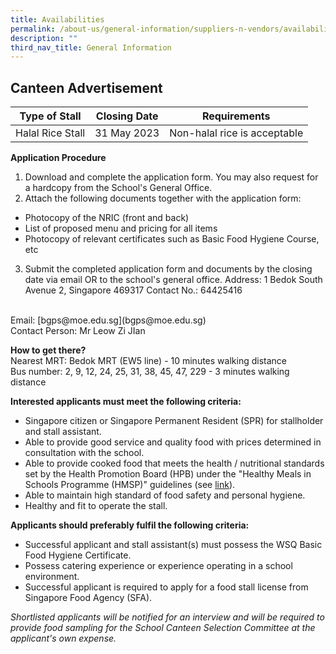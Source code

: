 ```yaml
---
title: Availabilities
permalink: /about-us/general-information/suppliers-n-vendors/availabilities/
description: ""
third_nav_title: General Information
---
```

## Canteen Advertisement

| Type of Stall | Closing Date | Requirements |
| -------- | -------- | -------- |
| Halal Rice Stall     | 31 May 2023     | Non-halal rice is acceptable     |

**Application Procedure**<br>
1. Download and complete the application form. You may also request for a hardcopy from the School's General Office.
2. Attach the following documents together with the application form: 
- Photocopy of the NRIC (front and back) 
- List of proposed menu and pricing for all items 
- Photocopy of relevant certificates such as Basic Food Hygiene Course, etc 
3. Submit the completed application form and documents by the closing date via email OR to the school's general office. 
Address: 1 Bedok South Avenue 2, Singapore 469317
Contact No.: 64425416
<br>
Email: [bgps@moe.edu.sg](bgps@moe.edu.sg)<br>
Contact Person: Mr Leow Zi JIan

**How to get there?**<br>
Nearest MRT: Bedok MRT (EW5 line) - 10 minutes walking distance<br>
Bus number: 2, 9, 12, 24, 25, 31, 38, 45, 47, 229 - 3 minutes walking distance

**Interested applicants must meet the following criteria:**
* Singapore citizen or Singapore Permanent Resident (SPR) for stallholder and stall assistant.
* Able to provide good service and quality food with prices determined in consultation with the school.
* Able to provide cooked food that meets the health / nutritional standards set by the Health Promotion Board (HPB) under the "Healthy Meals in Schools Programme (HMSP)" guidelines (see [link](https://www.hpb.gov.sg/schools/school-programmes/healthy-meals-in-schools-programme)).
* Able to maintain high standard of food safety and personal hygiene.
* Healthy and fit to operate the stall.


**Applicants should preferably fulfil the following criteria:**
* Successful applicant and stall assistant(s) must possess the WSQ Basic Food Hygiene Certificate.
* Possess catering experience or experience operating in a school environment.
* Successful applicant is required to apply for a food stall license from Singapore Food Agency (SFA).

*Shortlisted applicants will be notified for an interview and will be required to provide food sampling for the School Canteen Selection Committee at the applicant's own expense.*